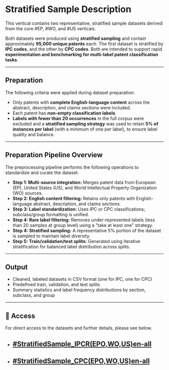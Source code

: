 # Stratified Sample Description
This vertical contains two representative, stratified sample datasets derived from the core #EP, #WO, and #US verticals. 

Both datasets were produced using **stratified sampling** and contain approximately **95,000 unique patents** each. The first dataset is stratified by **IPC codes**, and the other by **CPC codes**. Both are intended to support rapid **experimentation and benchmarking for multi-label patent classification tasks**.

---

## Preparation 
The following criteria were applied during dataset preparation:
- Only patents with **complete English-language content** across the abstract, description, and claims sections were included.
- Each patent has **non-empty classification labels**.
- **Labels with fewer than 20 occurrences** in the full corpus were excluded and a **stratified sampling strategy** was used to retain **5% of instances per label** (with a minimum of one per label), to ensure label quality and balance.

---

## Preparation Pipeline Overview
The preprocessing pipeline performs the following operations to standardize and curate the dataset:
- **Step 1: Multi-source integration:** Merges patent data from European (EP), United States (US), and World Intellectual Property Organization (WO) sources.
- **Step 2: English content filtering:** Retains only patents with English-language abstract, description, and claims sections.
- **Step 3: Label standardization:** Uses IPC or CPC classifications; subclass/group formatting is unified.
- **Step 4: Rare label filtering:** Removes under-represented labels (less than 20 samples at group level) using a "take at least one" strategy.
- **Step 4: Stratified sampling:** A representative 5% portion of the dataset is sampled to maintain label diversity.
- **Step 5: Train/validation/test splits:** Generated using iterative stratification for balanced label distribution across splits.

---

## Output
- Cleaned, labeled datasets in CSV format (one for IPC, one for CPC)
- Predefined train, validation, and test splits
- Summary statistics and label frequency distributions by section, subclass, and group

---

## 🔗 Access

For direct access to the datasets and further details, please see below.

- ## [\#StratifiedSample_IPCR(EPO,WO,US)en-all](https://github.com/cs1msa/WPIplus/tree/main/Collection%20Verticals%20(subsets)/%23StratifiedSample(EPO%2CWO%2CUS)en-all%20-%20Created%20for%20Classification%20Tasks/%23StratifiedSample_IPCR(EPO%2CWO%2CUS)en-all)
- ## [\#StratifiedSample_CPC(EPO,WO,US)en-all](https://github.com/cs1msa/WPIplus/tree/main/Collection%20Verticals%20(subsets)/%23StratifiedSample(EPO%2CWO%2CUS)en-all%20-%20Created%20for%20Classification%20Tasks/%23StratifiedSample_CPC(EPO%2CWO%2CUS)en-all)



